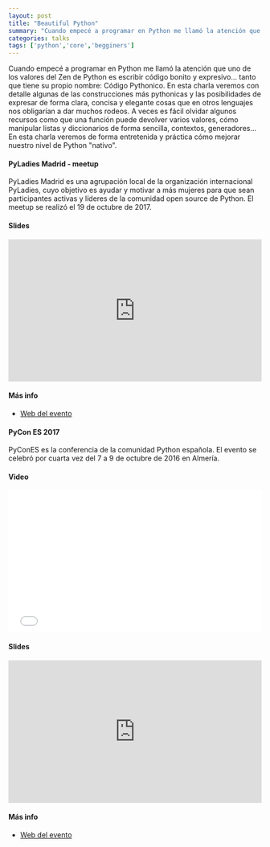 ```yaml
---
layout: post
title: "Beautiful Python"
summary: "Cuando empecé a programar en Python me llamó la atención que uno de los valores del Zen de Python es escribir código bonito y expresivo... tanto que tiene su propio nombre: Código Pythonico."
categories: talks
tags: ['python','core','begginers']
---
```


Cuando empecé a programar en Python me llamó la atención que uno de los valores del Zen de Python es escribir código bonito y expresivo... tanto que tiene su propio nombre: Código Pythonico.
En esta charla veremos con detalle algunas de las construcciones más pythonicas y las posibilidades de expresar de forma clara, concisa y elegante cosas que en otros lenguajes nos obligarían a dar muchos rodeos.
A veces es fácil olvidar algunos recursos como que una función puede devolver varios valores, cómo manipular listas y diccionarios de forma sencilla, contextos, generadores... En esta charla veremos de forma entretenida y práctica cómo mejorar nuestro nivel de Python "nativo".

#### PyLadies Madrid - meetup
PyLadies Madrid es una agrupación local de la organización internacional PyLadies, cuyo objetivo es ayudar y motivar a más mujeres para que sean participantes activas y líderes de la comunidad open source de Python. El meetup se realizó el 19 de octubre de 2017.

#### Slides

<div style="left: 0; width: 100%; height: 0; position: relative; padding-bottom: 56.1972%;"><iframe src="https://speakerdeck.com/player/aeaaaa34805f45828f1cee2431f73485" style="border: 0; top: 0; left: 0; width: 100%; height: 100%; position: absolute;" allowfullscreen scrolling="no" allow="encrypted-media"></iframe></div>

#### Más info

- [Web del evento](https://www.meetup.com/es-ES/PyLadiesMadrid/events/244035251)

#### PyCon ES 2017
PyConES es la conferencia de la comunidad Python española. El evento se celebró por cuarta vez del 7 a 9 de octubre de 2016 en Almería.

#### Video

<div style="position: relative; padding-bottom: 56.25%; height: 0; overflow: hidden;">
 <iframe src="//www.youtube.com/embed/9xA6w3rmQ34" style="position: absolute; top: 0; left: 0; width: 100%; height: 100%; border:0;" allowfullscreen="" title="YouTube Video"></iframe>
</div>

#### Slides
<div style="position: relative; padding-bottom: 56.25%; height: 0; overflow: hidden;">
<iframe src="https://slides.com/aliciapj/beautifulpython/embed" style="position: absolute; top: 0; left: 0; width: 100%; height: 100%; border:0;" scrolling="no" frameborder="0" webkitallowfullscreen mozallowfullscreen allowfullscreen></iframe>
</div>

#### Más info

- [Web del evento](http://2016.es.pycon.org/es/schedule/beautiful-python-in-spanish/)